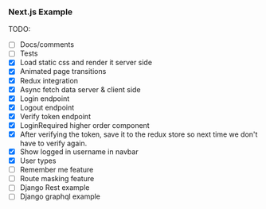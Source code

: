 ### Next.js Example

TODO:

- [ ] Docs/comments
- [ ] Tests
- [x] Load static css and render it server side
- [x] Animated page transitions
- [x] Redux integration
- [x] Async fetch data server & client side
- [x] Login endpoint
- [x] Logout endpoint
- [x] Verify token endpoint
- [x] LoginRequired higher order component
- [x] After verifying the token, save it to the redux store so next time we don't have to verify again.
- [x] Show logged in username in navbar
- [x] User types
- [ ] Remember me feature
- [ ] Route masking feature
- [ ] Django Rest example
- [ ] Django graphql example
